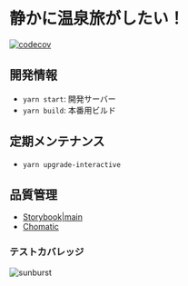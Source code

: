 # 静かに温泉旅がしたい！
[![codecov](https://codecov.io/gh/konabe/onsen-tabi-web/graph/badge.svg?token=XM6J4Q321N)](https://codecov.io/gh/konabe/onsen-tabi-web)

## 開発情報

- `yarn start`: 開発サーバー
- `yarn build`: 本番用ビルド

## 定期メンテナンス

- `yarn upgrade-interactive`

## 品質管理

- [Storybook|main](https://onsen-tabi-web-storybook.vercel.app)
- [Chomatic](https://www.chromatic.com/library?appId=65df5648f66d26026a58533f&branch=main)

### テストカバレッジ

![sunburst](https://codecov.io/gh/konabe/onsen-tabi-web/graphs/sunburst.svg?token=XM6J4Q321N)
